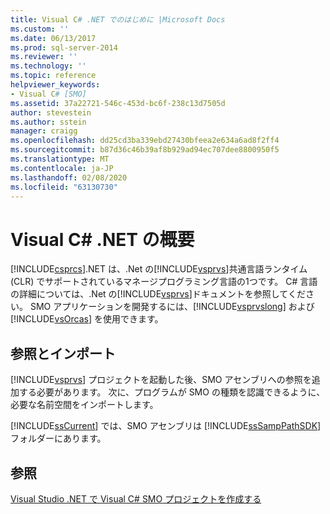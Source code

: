 ```yaml
---
title: Visual C# .NET でのはじめに |Microsoft Docs
ms.custom: ''
ms.date: 06/13/2017
ms.prod: sql-server-2014
ms.reviewer: ''
ms.technology: ''
ms.topic: reference
helpviewer_keywords:
- Visual C# [SMO]
ms.assetid: 37a22721-546c-453d-bc6f-238c13d7505d
author: stevestein
ms.author: sstein
manager: craigg
ms.openlocfilehash: dd25cd3ba339ebd27430bfeea2e634a6ad8f2ff4
ms.sourcegitcommit: b87d36c46b39af8b929ad94ec707dee8800950f5
ms.translationtype: MT
ms.contentlocale: ja-JP
ms.lasthandoff: 02/08/2020
ms.locfileid: "63130730"
---
```

# <a name="getting-started-in-visual-c-net"></a>Visual C# .NET の概要
  [!INCLUDE[csprcs](../../includes/csprcs-md.md)].NET は、.Net の[!INCLUDE[vsprvs](../../includes/vsprvs-md.md)]共通言語ランタイム (CLR) でサポートされているマネージプログラミング言語の1つです。 C# 言語の詳細については、.Net の[!INCLUDE[vsprvs](../../includes/vsprvs-md.md)]ドキュメントを参照してください。 SMO アプリケーションを開発するには、[!INCLUDE[vsprvslong](../../includes/vsprvslong-md.md)] および [!INCLUDE[vsOrcas](../../includes/vsorcas-md.md)] を使用できます。  
  
## <a name="references-and-imports"></a>参照とインポート  
 
  [!INCLUDE[vsprvs](../../includes/vsprvs-md.md)] プロジェクトを起動した後、SMO アセンブリへの参照を追加する必要があります。 次に、プログラムが SMO の種類を認識できるように、必要な名前空間をインポートします。  
  
 
  [!INCLUDE[ssCurrent](../../includes/sscurrent-md.md)] では、SMO アセンブリは [!INCLUDE[ssSampPathSDK](../../includes/sssamppathsdk-md.md)] フォルダーにあります。  
  
## <a name="see-also"></a>参照  
 [Visual Studio .NET で Visual C&#35; SMO プロジェクトを作成する](how-to-create-a-visual-csharp-smo-project-in-visual-studio-net.md)  
  
  
